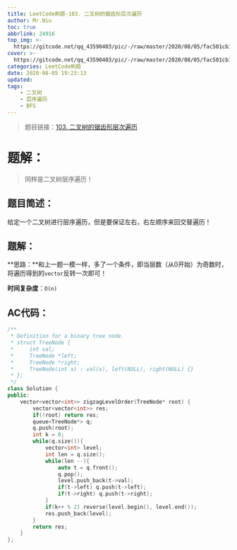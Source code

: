 ```yaml
---
title: LeetCode刷题-103. 二叉树的锯齿形层次遍历
author: Mr.Niu
toc: true
abbrlink: 24916
top_img: >-
  https://gitcode.net/qq_43590403/pic/-/raw/master/2020/08/05/fac501cb17be6741eaff1a36a0b84536.png
cover: >-
  https://gitcode.net/qq_43590403/pic/-/raw/master/2020/08/05/fac501cb17be6741eaff1a36a0b84536.png
categories: LeetCode刷题
date: 2020-08-05 19:23:13
updated:
tags:
	- 二叉树
	- 层序遍历
	- BFS
---
```








> 题目链接：[103. 二叉树的锯齿形层次遍历]( https://leetcode-cn.com/problems/binary-tree-zigzag-level-order-traversal/)



# 题解：



> 同样是二叉树层序遍历！



## 题目简述：

给定一个二叉树进行层序遍历，但是要保证左右，右左顺序来回交替遍历！

## 题解：



**思路：**和上一题一模一样，多了一个条件，即当层数（从0开始）为奇数时，将遍历得到的`vector`反转一次即可！



**时间复杂度**：`O(n)`

## AC代码：



```c++
/**
 * Definition for a binary tree node.
 * struct TreeNode {
 *     int val;
 *     TreeNode *left;
 *     TreeNode *right;
 *     TreeNode(int x) : val(x), left(NULL), right(NULL) {}
 * };
 */
class Solution {
public:
    vector<vector<int>> zigzagLevelOrder(TreeNode* root) {
        vector<vector<int>> res;
        if(!root) return res;
        queue<TreeNode*> q;
        q.push(root);
        int k = 0;
        while(q.size()){
            vector<int> level;
            int len = q.size();
            while(len --){
                auto t = q.front();
                q.pop();
                level.push_back(t->val);
                if(t->left) q.push(t->left);
                if(t->right) q.push(t->right);
            }
            if(k++ % 2) reverse(level.begin(), level.end());
            res.push_back(level);
        }
        return res;
    }
};
```



